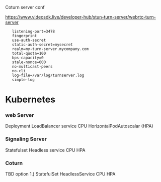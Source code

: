 
Coturn server conf

https://www.videosdk.live/developer-hub/stun-turn-server/webrtc-turn-server

```
   listening-port=3478
   fingerprint
   use-auth-secret
   static-auth-secret=mysecret
   realm=my-turn-server.mycompany.com
   total-quota=100
   bps-capacity=0
   stale-nonce=600
   no-multicast-peers
   no-cli
   log-file=/var/log/turnserver.log
   simple-log

```


# Kubernetes

### web Server

Deployment
LoadBalancer service
CPU HorizontalPodAutoscalar (HPA)

### Signaling Server

Statefulset
Headless service
CPU HPA



### Coturn 

TBD
option 1.)
StatefulSet
HeadlessService
CPU HPA
